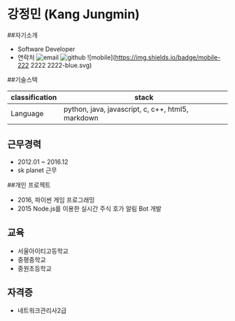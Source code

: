 # 강정민 (Kang Jungmin)

##자기소개
* Software Developer
* 연락처
![email](https://img.shields.io/badge/email-kbbaeggom%40naver.com-blue.svg)
![github](https://img.shields.io/badge/github-kbbaeggom%40naver.com-blue.svg)
![mobile](https://img.shields.io/badge/mobile-222 2222 2222-blue.svg)

##기술스택

| classification | stack |
| -------------- | ----- |
| Language | python, java, javascript, c, c++, html5, markdown|

## 근무경력
* 2012.01 ~ 2016.12
 * sk planet 근무

##개인 프로젝트
* 2016, 파이썬 게임 프로그래밍 
* 2015 Node.js를 이용한 실시간 주식 호가 알림 Bot 개발

## 교육
* 서울아이티고등학교
* 중평중학교
* 중원초등학교

## 자격증
* 네트워크관리사2급
